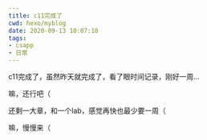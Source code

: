 ```yaml
---
title: c11完成了
cwd: hexo/myblog
date: 2020-09-13 10:07:18
tags:
- csapp
- 日常
---
```


c11完成了，虽然昨天就完成了，看了眼时间记录，刚好一周...

嘛，还行吧（

还剩一大章，和一个lab，感觉再快也最少要一周（

嘛，慢慢来（

